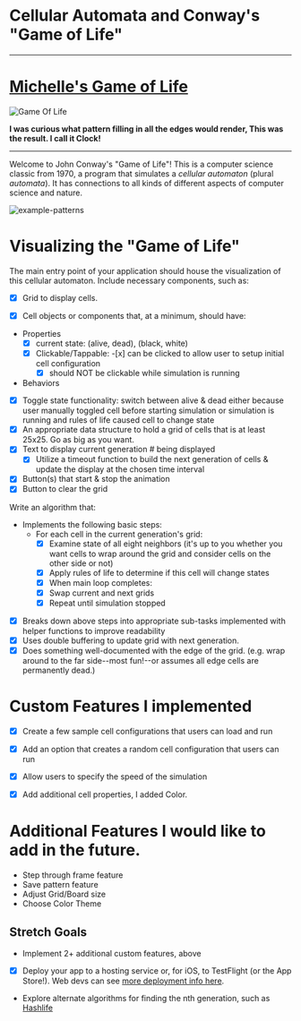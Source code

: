 # Cellular Automata and Conway's "Game of Life"

---

# [Michelle's Game of Life](https://game-of-life.scottmm374.vercel.app)

![Game Of Life](/src/images/demo.gif)

**I was curious what pattern filling in all the edges would render, This was the result. I call it Clock!**

---

Welcome to John Conway's "Game of Life"! This is a computer science
classic from 1970, a program that simulates a _cellular automaton_
(plural _automata_). It has connections to all kinds of different
aspects of computer science and nature.

![example-patterns](https://media.giphy.com/media/4VVZTvTqzRR0BUwNIH/giphy.gif)

# Visualizing the "Game of Life"

The main entry point of your application should house the visualization
of this cellular automaton. Include necessary components, such as:

- [x] Grid to display cells.

- [x] Cell objects or components that, at a minimum, should have:

- Properties
  - [x] current state: (alive, dead), (black, white)
  - [x] Clickable/Tappable: -[x] can be clicked to allow user to setup initial cell configuration
    - [x] should NOT be clickable while simulation is running
- Behaviors
- [x] Toggle state functionality: switch between alive & dead either
      because user manually toggled cell before starting simulation or
      simulation is running and rules of life caused cell to change
      state
- [x] An appropriate data structure to hold a grid of cells that is at least
      25x25. Go as big as you want.
- [x] Text to display current generation # being displayed
  - [x] Utilize a timeout function to build the next generation of cells &
        update the display at the chosen time interval
- [x] Button(s) that start & stop the animation
- [x] Button to clear the grid

Write an algorithm that:

- Implements the following basic steps:
  - For each cell in the current generation's grid:
    - [x] Examine state of all eight neighbors (it's up to you whether you
          want cells to wrap around the grid and consider cells on the
          other side or not)
    - [x] Apply rules of life to determine if this cell will change states
    - [x] When main loop completes:
    - [x] Swap current and next grids
    - [x] Repeat until simulation stopped
- [x] Breaks down above steps into appropriate sub-tasks implemented with
      helper functions to improve readability
- [x] Uses double buffering to update grid with next generation.
- [x] Does something well-documented with the edge of the grid. (e.g. wrap
      around to the far side--most fun!--or assumes all edge cells are
      permanently dead.)

# Custom Features I implemented

- [x] Create a few sample cell configurations that users can load and run

- [x] Add an option that creates a random cell configuration that users can run

- [x] Allow users to specify the speed of the simulation
- [x] Add additional cell properties, I added Color.

# Additional Features I would like to add in the future.

- Step through frame feature
- Save pattern feature
- Adjust Grid/Board size
- Choose Color Theme

## Stretch Goals

- Implement 2+ additional custom features, above
- [x] Deploy your app to a hosting service or, for iOS, to TestFlight (or
      the App Store!). Web devs can see [more deployment info
      here](resources/web/deployment).
- Explore alternate algorithms for finding the nth generation, such
  as [Hashlife](https://en.wikipedia.org/wiki/Hashlife)
